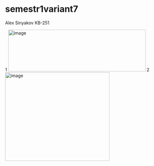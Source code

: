 # semestr1variant7
Alex Sinyakov KB-251




1 <img width="445" height="135" alt="image" src="https://github.com/user-attachments/assets/871bac64-af33-49ed-99a8-aa69d54645db" />
2 <img width="338" height="287" alt="image" src="https://github.com/user-attachments/assets/29d3afa2-53cf-47c3-becb-417f9888ef55" />

